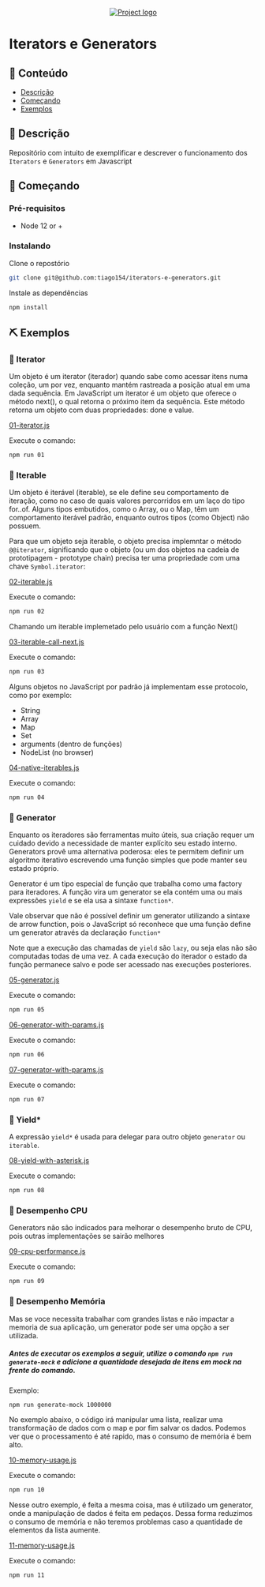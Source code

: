 <p align="center">
  <a href="" rel="noopener">
 <img src="https://user-images.githubusercontent.com/10531605/90449872-b4cd8f80-e0be-11ea-8e34-ea125950bcf9.png" alt="Project logo"></a>
</p>

# Iterators e Generators

## 📝 Conteúdo

- [Descrição](#descrição)
- [Começando](#começando)
- [Exemplos](#exemplos)

## 🧐 Descrição <a name = "descrição"></a>

Repositório com intuito de exemplificar e descrever o funcionamento dos `Iterators` e `Generators` em Javascript

## 🏁 Começando <a name = "começando"></a>

### Pré-requisitos

- Node 12 or +

### Instalando

Clone o repostório

```bash
git clone git@github.com:tiago154/iterators-e-generators.git
```

Instale as dependências

```bash
npm install
```

## ⛏️ Exemplos <a name = "exemplos"></a>

### 🔁 Iterator

Um objeto é um iterator (iterador) quando sabe como acessar itens numa coleção, um por vez, enquanto mantém rastreada a posição atual em uma dada sequência. Em JavaScript um iterator é um objeto que oferece o método next(), o qual retorna o próximo item da sequência. Este método retorna um objeto com duas propriedades: done e value.

[01-iterator.js](https://github.com/tiago154/iterators-e-generators/blob/master/src/01-iterator.js)

Execute o comando:

```bash
npm run 01
```

### 🔁 Iterable

Um objeto é iterável (iterable), se ele define seu comportamento de iteração, como no caso de quais valores percorridos em um laço do tipo for..of. Alguns tipos embutidos, como o Array, ou o Map, têm um comportamento iterável padrão, enquanto outros tipos (como Object) não possuem.

Para que um objeto seja iterable, o objeto precisa implemntar o método `@@iterator`, significando que o objeto (ou um dos objetos na cadeia de prototipagem  - prototype chain) precisa ter uma propriedade com uma chave `Symbol.iterator`:

[02-iterable.js](https://github.com/tiago154/iterators-e-generators/blob/master/src/02-iterable.js)

Execute o comando:

```bash
npm run 02
```

Chamando um iterable implemetado pelo usuário com a função Next()

[03-iterable-call-next.js](https://github.com/tiago154/iterators-e-generators/blob/master/src/03-iterable-call-next.js)

Execute o comando:

```bash
npm run 03
```

Alguns objetos no JavaScript por padrão já implementam esse protocolo, como por exemplo:

- String
- Array
- Map
- Set
- arguments (dentro de funções)
- NodeList (no browser)

[04-native-iterables.js](https://github.com/tiago154/iterators-e-generators/blob/master/src/04-native-iterables.js)

Execute o comando:

```bash
npm run 04
```

### 🔁 Generator

Enquanto os iteradores são ferramentas muito úteis, sua criação requer um cuidado devido a necessidade de manter explícito seu estado interno. Generators provê uma alternativa poderosa: eles te permitem definir um algoritmo iterativo escrevendo uma função simples que pode manter seu estado próprio.

Generator é um tipo especial de função que trabalha como uma factory para iteradores. A função vira um generator se ela contém uma ou mais expressões `yield` e se ela usa a sintaxe `function*`.

Vale observar que não é possível definir um generator utilizando a sintaxe de arrow function, pois o JavaScript só reconhece que uma função define um generator através da declaração `function*`

Note que a execução das chamadas de `yield` são `lazy`, ou seja elas não são computadas todas de uma vez. A cada execução do iterador o estado da função permanece salvo e pode ser acessado nas execuções posteriores.

[05-generator.js](https://github.com/tiago154/iterators-e-generators/blob/master/src/05-generator.js)

Execute o comando:

```bash
npm run 05
```

[06-generator-with-params.js](https://github.com/tiago154/iterators-e-generators/blob/master/src/06-generator-with-params.js)

Execute o comando:

```bash
npm run 06
```

[07-generator-with-params.js](https://github.com/tiago154/iterators-e-generators/blob/master/src/07-generator-with-params.js)

Execute o comando:

```bash
npm run 07
```

### 🔁 Yield*

A expressão `yield*` é usada para delegar para outro objeto `generator` ou `iterable`.

[08-yield-with-asterisk.js](https://github.com/tiago154/iterators-e-generators/blob/master/src/08-yield-with-asterisk.js)

Execute o comando:

```bash
npm run 08
```

### 🔁 Desempenho CPU

Generators não são indicados para melhorar o desempenho bruto de CPU, pois outras implementações se sairão melhores

[09-cpu-performance.js](https://github.com/tiago154/iterators-e-generators/blob/master/src/09-cpu-performance.js)

Execute o comando:

```bash
npm run 09
```

### 🔁 Desempenho Memória

Mas se voce necessita trabalhar com grandes listas e não impactar a memoria de sua aplicação, um generator pode ser uma opção a ser utilizada.

##### Antes de executar os exemplos a seguir, utilize o comando `npm run generate-mock` e adicione a quantidade desejada de itens em mock na frente do comando.

Exemplo:

```bash
npm run generate-mock 1000000
```

No exemplo abaixo, o código irá manipular uma lista, realizar uma transformação de dados com o map e por fim salvar os dados. Podemos ver que o processamento é até rapido, mas o consumo de memória é bem alto.

[10-memory-usage.js](https://github.com/tiago154/iterators-e-generators/blob/master/src/10-memory-usage.js)

Execute o comando:

```bash
npm run 10
```

Nesse outro exemplo, é feita a mesma coisa, mas é utilizado um generator, onde a manipulação de dados é feita em pedaços. Dessa forma reduzimos o consumo de memória e não teremos problemas caso a quantidade de elementos da lista aumente.

[11-memory-usage.js](https://github.com/tiago154/iterators-e-generators/blob/master/src/11-memory-usage.js)

Execute o comando:

```bash
npm run 11
```











